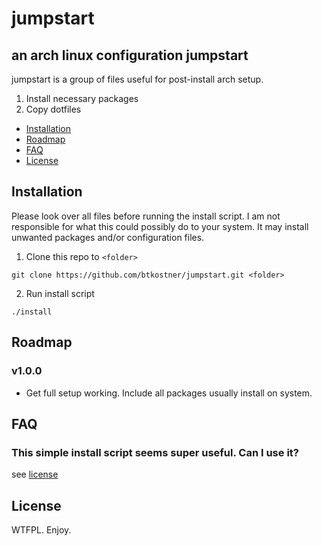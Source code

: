 # jumpstart
## an arch linux configuration jumpstart

jumpstart is a group of files useful for post-install arch setup.

1. Install necessary packages
2. Copy dotfiles


* [Installation](#installation)
* [Roadmap](#roadmap)
* [FAQ](#faq)
* [License](#license)

## <a name="installation"></a> Installation

Please look over all files before running the install script. I am not responsible for what this could possibly do to your system. It may install unwanted packages and/or configuration files.

1. Clone this repo to `<folder>`

  `git clone https://github.com/btkostner/jumpstart.git <folder>`

2. Run install script

  `./install`

## <a name="roadmap"></a> Roadmap

### v1.0.0
* Get full setup working. Include all packages usually install on system.

## <a name="faq"></a> FAQ

### This simple install script seems super useful. Can I use it?

see [license](#license)

## <a name="license"></a> License

WTFPL. Enjoy.
